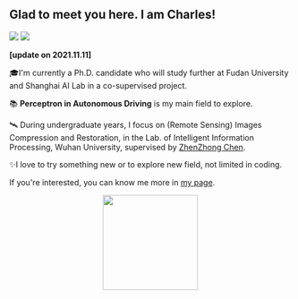 ## Glad to meet you here. I am Charles! &nbsp;

 ![](https://visitor-badge.glitch.me/badge?page_id=Charrrrrlie.Charrrrrlie&style=flat-square&color=0088cc) ![](https://komarev.com/ghpvc/?username=Charrrrrlie)

**[update on 2021.11.11]**

🎓I'm currently a Ph.D. candidate who will study further at Fudan University and Shanghai AI Lab in a co-supervised project. 

📚 **Perceptron in Autonomous Driving** is my main field to explore.

🛰 During undergraduate years, I focus on (Remote Sensing) Images Compression and Restoration, in the Lab. of Intelligent Information Processing, Wuhan University, supervised by [ZhenZhong Chen](iip.whu.edu.cn). 

✨I love to try something new or to explore new field, not limited in coding.

If you're interested, you can know me more in [my page](https://charrrrrlie.github.io/).

<p align="center">
  <img align='center' height="170em" src="https://github-readme-stats.vercel.app/api?username=Charrrrrlie&hide=issues&show_icons=true &bg_color=DFE1E3"/>
</p>
